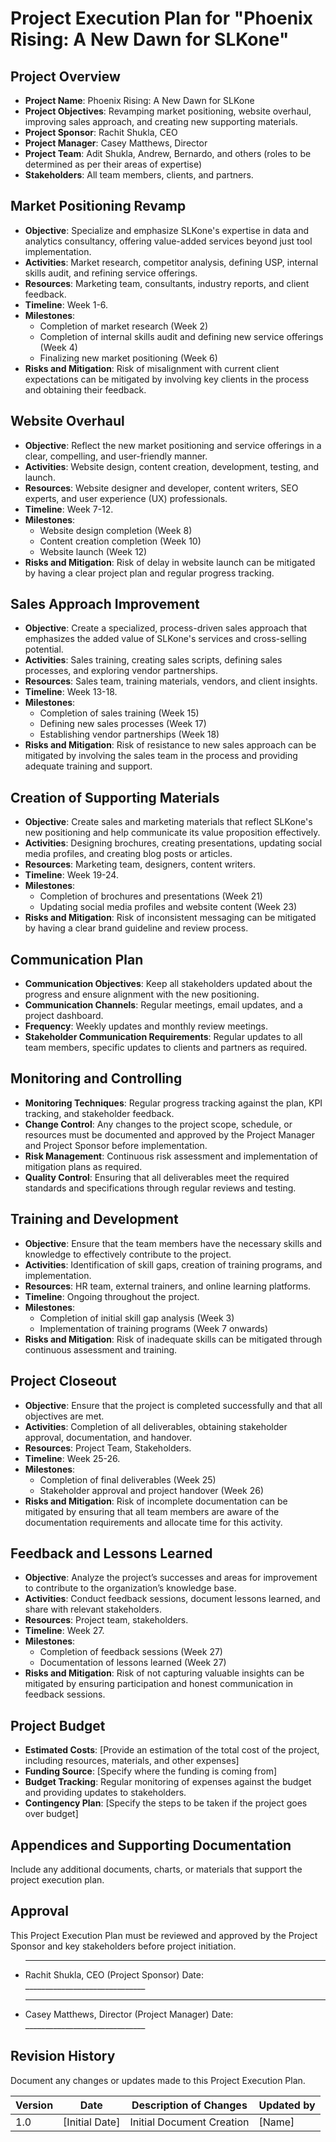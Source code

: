 # Project Execution Plan for "Phoenix Rising: A New Dawn for SLKone"

## Project Overview

- **Project Name**: Phoenix Rising: A New Dawn for SLKone
- **Project Objectives**: Revamping market positioning, website overhaul, improving sales approach, and creating new supporting materials.
- **Project Sponsor**: Rachit Shukla, CEO
- **Project Manager**: Casey Matthews, Director
- **Project Team**: Adit Shukla, Andrew, Bernardo, and others (roles to be determined as per their areas of expertise)
- **Stakeholders**: All team members, clients, and partners.

## Market Positioning Revamp

- **Objective**: Specialize and emphasize SLKone's expertise in data and analytics consultancy, offering value-added services beyond just tool implementation.
- **Activities**: Market research, competitor analysis, defining USP, internal skills audit, and refining service offerings.
- **Resources**: Marketing team, consultants, industry reports, and client feedback.
- **Timeline**: Week 1-6.
- **Milestones**:
    - Completion of market research (Week 2)
    - Completion of internal skills audit and defining new service offerings (Week 4)
    - Finalizing new market positioning (Week 6)
- **Risks and Mitigation**: Risk of misalignment with current client expectations can be mitigated by involving key clients in the process and obtaining their feedback.

## Website Overhaul

- **Objective**: Reflect the new market positioning and service offerings in a clear, compelling, and user-friendly manner.
- **Activities**: Website design, content creation, development, testing, and launch.
- **Resources**: Website designer and developer, content writers, SEO experts, and user experience (UX) professionals.
- **Timeline**: Week 7-12.
- **Milestones**:
    - Website design completion (Week 8)
    - Content creation completion (Week 10)
    - Website launch (Week 12)
- **Risks and Mitigation**: Risk of delay in website launch can be mitigated by having a clear project plan and regular progress tracking.

## Sales Approach Improvement

- **Objective**: Create a specialized, process-driven sales approach that emphasizes the added value of SLKone's services and cross-selling potential.
- **Activities**: Sales training, creating sales scripts, defining sales processes, and exploring vendor partnerships.
- **Resources**: Sales team, training materials, vendors, and client insights.
- **Timeline**: Week 13-18.
- **Milestones**:
    - Completion of sales training (Week 15)
    - Defining new sales processes (Week 17)
    - Establishing vendor partnerships (Week 18)
- **Risks and Mitigation**: Risk of resistance to new sales approach can be mitigated by involving the sales team in the process and providing adequate training and support.

## Creation of Supporting Materials

- **Objective**: Create sales and marketing materials that reflect SLKone's new positioning and help communicate its value proposition effectively.
- **Activities**: Designing brochures, creating presentations, updating social media profiles, and creating blog posts or articles.
- **Resources**: Marketing team, designers, content writers.
- **Timeline**: Week 19-24.
- **Milestones**:
    - Completion of brochures and presentations (Week 21)
    - Updating social media profiles and website content (Week 23)
- **Risks and Mitigation**: Risk of inconsistent messaging can be mitigated by having a clear brand guideline and review process.

## Communication Plan

- **Communication Objectives**: Keep all stakeholders updated about the progress and ensure alignment with the new positioning.
- **Communication Channels**: Regular meetings, email updates, and a project dashboard.
- **Frequency**: Weekly updates and monthly review meetings.
- **Stakeholder Communication Requirements**: Regular updates to all team members, specific updates to clients and partners as required.

## Monitoring and Controlling

- **Monitoring Techniques**: Regular progress tracking against the plan, KPI tracking, and stakeholder feedback.
- **Change Control**: Any changes to the project scope, schedule, or resources must be documented and approved by the Project Manager and Project Sponsor before implementation.
- **Risk Management**: Continuous risk assessment and implementation of mitigation plans as required.
- **Quality Control**: Ensuring that all deliverables meet the required standards and specifications through regular reviews and testing.

## Training and Development

- **Objective**: Ensure that the team members have the necessary skills and knowledge to effectively contribute to the project.
- **Activities**: Identification of skill gaps, creation of training programs, and implementation.
- **Resources**: HR team, external trainers, and online learning platforms.
- **Timeline**: Ongoing throughout the project.
- **Milestones**:
    - Completion of initial skill gap analysis (Week 3)
    - Implementation of training programs (Week 7 onwards)
- **Risks and Mitigation**: Risk of inadequate skills can be mitigated through continuous assessment and training.

## Project Closeout

- **Objective**: Ensure that the project is completed successfully and that all objectives are met.
- **Activities**: Completion of all deliverables, obtaining stakeholder approval, documentation, and handover.
- **Resources**: Project Team, Stakeholders.
- **Timeline**: Week 25-26.
- **Milestones**:
    - Completion of final deliverables (Week 25)
    - Stakeholder approval and project handover (Week 26)
- **Risks and Mitigation**: Risk of incomplete documentation can be mitigated by ensuring that all team members are aware of the documentation requirements and allocate time for this activity.

## Feedback and Lessons Learned

- **Objective**: Analyze the project’s successes and areas for improvement to contribute to the organization’s knowledge base.
- **Activities**: Conduct feedback sessions, document lessons learned, and share with relevant stakeholders.
- **Resources**: Project team, stakeholders.
- **Timeline**: Week 27.
- **Milestones**:
    - Completion of feedback sessions (Week 27)
    - Documentation of lessons learned (Week 27)
- **Risks and Mitigation**: Risk of not capturing valuable insights can be mitigated by ensuring participation and honest communication in feedback sessions.

## Project Budget

- **Estimated Costs**: [Provide an estimation of the total cost of the project, including resources, materials, and other expenses]
- **Funding Source**: [Specify where the funding is coming from]
- **Budget Tracking**: Regular monitoring of expenses against the budget and providing updates to stakeholders.
- **Contingency Plan**: [Specify the steps to be taken if the project goes over budget]

## Appendices and Supporting Documentation

Include any additional documents, charts, or materials that support the project execution plan.

## Approval

This Project Execution Plan must be reviewed and approved by the Project Sponsor and key stakeholders before project initiation.

- ____________________________________
  Rachit Shukla, CEO (Project Sponsor)
  Date: ______________________________

- ____________________________________
  Casey Matthews, Director (Project Manager)
  Date: ______________________________

## Revision History

Document any changes or updates made to this Project Execution Plan.

| Version | Date           | Description of Changes | Updated by      |
|---------|----------------|-----------------------|-----------------|
| 1.0     | [Initial Date] | Initial Document Creation | [Name]     |

